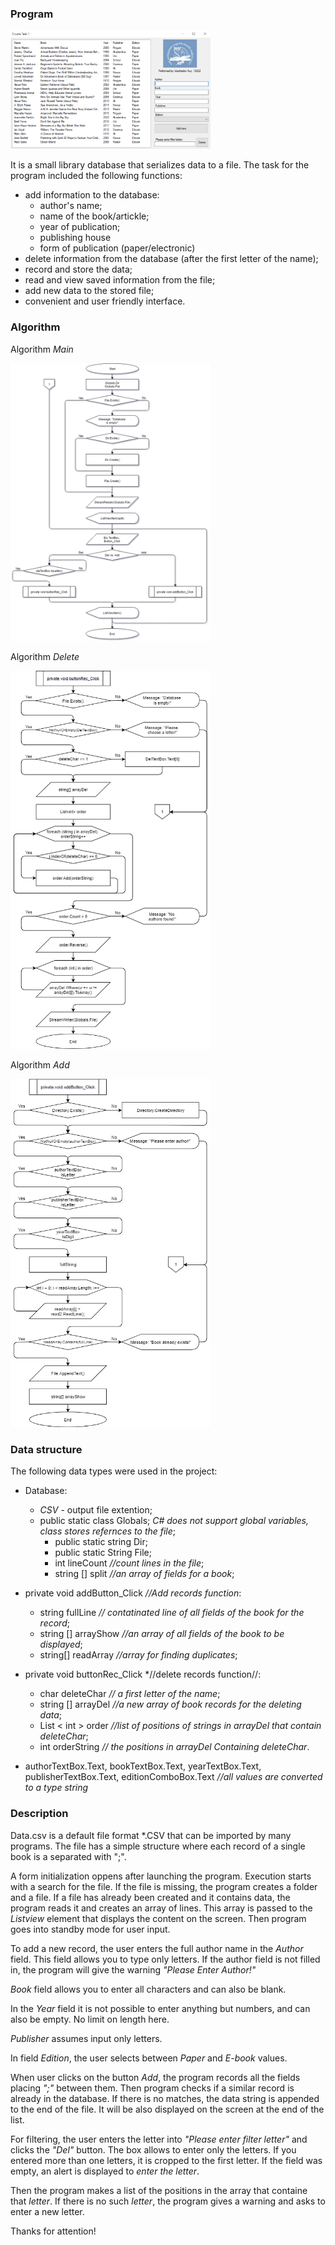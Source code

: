 ### Program

<img src="/Skjermbilde.png?raw=true" width="320"/>

It is a small library database that serializes data to a file. 
The task for the program included the following functions:
- add information to the database:
  - author's name;
  - name of the book/artickle;
  - year of publication;
  - publishing house
  - form of publication (paper/electronic)
-	delete information from the database (after the first letter of the name);
- record and store the data;
- read and view saved information from the file;
- add new data to the stored file;
- convenient and user friendly interface.

### Algorithm

Algorithm *Main*

<img src="/algorithm01.png?raw=true" width="320"/>

Algorithm *Delete*

<img src="/algorithm02.png?raw=true" width="320"/>

Algorithm *Add*

<img src="/algorithm03.png?raw=true" width="320"/>


### Data structure
The following data types were used in the project:
- Database:
  - *CSV* - output file extention;
  - public static class Globals; *C# does not support global variables, class stores refernces to the file*;
    - public static string Dir;
    - public static String File;
    - int lineCount *//count lines in the file*;
    - string [] split *//an array of fields for a book*;

-	private void addButton_Click *//Add records function*:
    - string fullLine *// contatinated line of all fields of the book for the record*;
    - string [] arrayShow *//an array of all fields of the book to be displayed*;
    - string[] readArray *//array for finding duplicates*;

- private void buttonRec_Click *//delete records function//:
  - char deleteChar *// a first letter of the name*;
  - string [] arrayDel *//a new array of book records for the deleting data*;
  - List < int > order *//list of positions of strings in arrayDel that contain deleteChar*;
  - int orderString *// the positions in arrayDel Containing deleteChar*.

- authorTextBox.Text, bookTextBox.Text, yearTextBox.Text, publisherTextBox.Text, editionComboBox.Text *//all values are converted to a type string*

### Description

Data.csv is a default file format *.CSV that can be imported by many programs. The file has a simple structure where each record of a single book is a separated with ";". 

A form initialization oppens after launching the program. Execution starts with a search for the file. If the file is missing, the program creates a folder and a file. If a file has already been created and it contains data, the program reads it and creates an array of lines. This array is passed to the *Listview* element that displays the content on the screen. Then program goes into standby mode for user input.

To add a new record, the user enters the full author name in the *Author* field. This field allows you to type only letters. If the author field is not filled in, the program will give the warning *"Please Enter Author!"*

*Book* field allows you to enter all characters and can also be blank.

In the *Year* field it is not possible to enter anything but numbers, and can also be empty. No limit on length here.

*Publisher* assumes input only letters.

In field *Edition*, the user selects between *Paper* and *E-book* values.

When user clicks on the button *Add*, the program records all the fields placing *";"* between them. Then program checks if a similar record is already in the database. If there is no matches, the data string is appended to the end of the file. It will be also displayed on the screen at the end of the list.

For filtering, the user enters the letter into *"Please enter filter letter"* and clicks the *"Del"* button. The box allows to enter only the letters. If you entered more than one letters, it is cropped to the first letter. If the field was empty, an alert is displayed to *enter the letter*.

Then the program makes a list of the positions in the array that containe that *letter*. If there is no such *letter*, the program gives a warning and asks to enter a new letter.

Thanks for attention!
